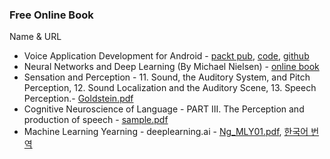 ### Free Online Book
Name & URL 
* Voice Application Development for Android - [packt pub](https://www.packtpub.com/application-development/voice-application-development-android), [code](https://androidspeechbook.wordpress.com), [github](https://github.com/zoraidacallejas/sandra)
* Neural Networks and Deep Learning (By Michael Nielsen) - [online book](http://neuralnetworksanddeeplearning.com)  
* Sensation and Perception - 11. Sound, the Auditory System, and Pitch Perception, 12. Sound Localization and the Auditory Scene, 13. Speech Perception.- [Goldstein.pdf](http://zhenilo.narod.ru/main/students/Goldstein.pdf) 
* Cognitive Neuroscience of Language - PART III. The Perception and production of speech - [sample.pdf](http://samples.sainsburysebooks.co.uk/9781317653165_sample_787341.pdf) 
* Machine Learning Yearning - deeplearning.ai - [Ng_MLY01.pdf](https://d2wvfoqc9gyqzf.cloudfront.net/content/uploads/2018/09/Ng-MLY01-13.pdf), [한국어 번역](https://github.com/deep-diver/Machine-Learning-Yearning-Korean-Translation)
